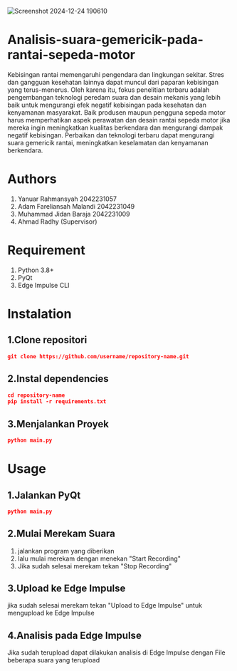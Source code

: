 ![Screenshot 2024-12-24 190610](https://github.com/user-attachments/assets/fa76bb08-7a49-4b96-9ebf-48a30295f4a2)

# Analisis-suara-gemericik-pada-rantai-sepeda-motor
Kebisingan rantai memengaruhi pengendara dan lingkungan sekitar. Stres dan gangguan kesehatan lainnya dapat muncul dari paparan kebisingan yang terus-menerus. Oleh karena itu, fokus penelitian terbaru adalah pengembangan teknologi peredam suara dan desain mekanis yang lebih baik untuk mengurangi efek negatif kebisingan pada kesehatan dan kenyamanan masyarakat.
Baik produsen maupun pengguna sepeda motor harus memperhatikan aspek perawatan dan desain rantai sepeda motor jika mereka ingin meningkatkan kualitas berkendara dan mengurangi dampak negatif kebisingan. Perbaikan dan teknologi terbaru dapat mengurangi suara gemericik rantai, meningkatkan keselamatan dan kenyamanan berkendara.

# Authors
1. Yanuar Rahmansyah 2042231057
2. Adam Fareliansah Malandi 2042231049
3. Muhammad Jidan Baraja 2042231009
4. Ahmad Radhy (Supervisor)

# Requirement
1. Python 3.8+
2. PyQt
3. Edge Impulse CLI

# Instalation
## 1.Clone repositori
```json
git clone https://github.com/username/repository-name.git
```

## 2.Instal dependencies
```json
cd repository-name
pip install -r requirements.txt
```

## 3.Menjalankan Proyek
```json
python main.py
```

# Usage
## 1.Jalankan PyQt
```json
python main.py
```

## 2.Mulai Merekam Suara
1. jalankan program yang diberikan
2. lalu mulai merekam dengan menekan "Start Recording"
3. Jika sudah selesai merekam tekan "Stop Recording"

## 3.Upload ke Edge Impulse
jika sudah selesai merekam tekan "Upload to Edge Impulse" untuk mengupload ke Edge Impulse

## 4.Analisis pada Edge Impulse
Jika sudah terupload dapat dilakukan analisis di Edge Impulse dengan File beberapa suara yang terupload
